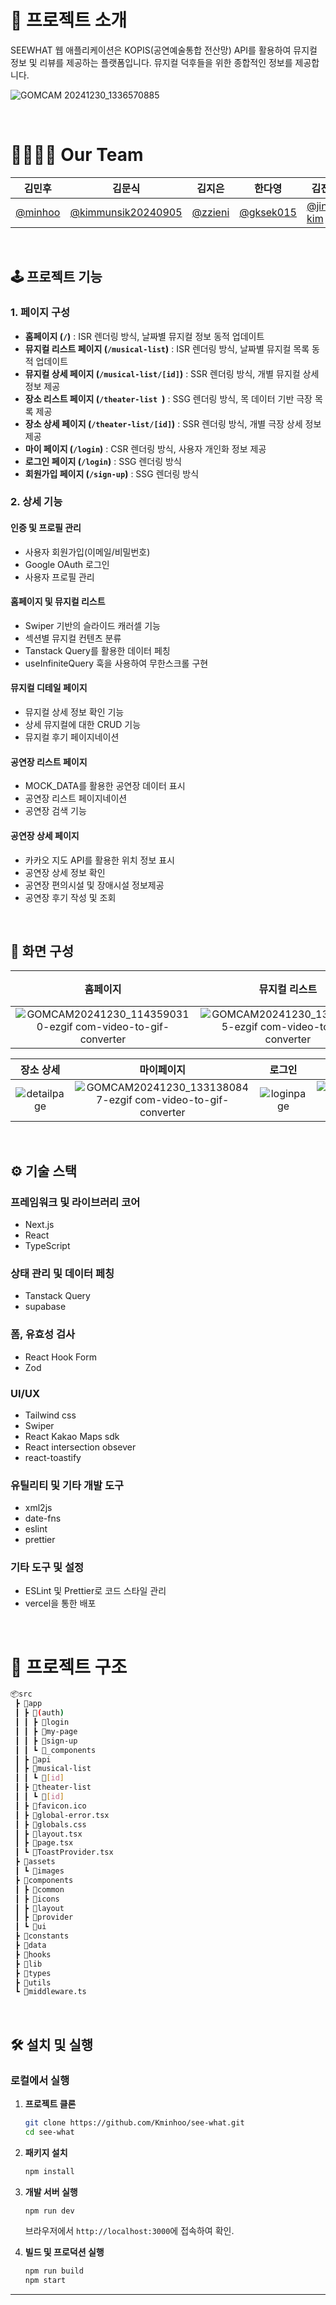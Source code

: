 # 📑 프로젝트 소개

SEEWHAT 웹 애플리케이션은 KOPIS(공연예술통합 전산망) API를 활용하여 뮤지컬 정보 및 리뷰를 제공하는 플랫폼입니다. 뮤지컬 덕후들을 위한 종합적인 정보를 제공합니다.

![GOMCAM 20241230_1336570885](https://github.com/user-attachments/assets/d2445d8a-b8bb-4faf-be08-4cc9d6a83cd4)

<br>

# 👨‍👩‍👧‍👦 Our Team

| 김민후                                | 김문식                                                     | 김지은                               | 한다영                                   | 김진실                                       |
| ------------------------------------- | ---------------------------------------------------------- | ------------------------------------ | ---------------------------------------- | -------------------------------------------- |
| [@minhoo](https://github.com/Noonsae) | [@kimmunsik20240905](https://github.com/kimmunsik20240905) | [@zzieni](https://github.com/zzieni) | [@gksek015](https://github.com/gksek015) | [@jinsil-kim](https://github.com/jinsil-kim) |

<br>

## 🕹️ 프로젝트 기능

### 1. **페이지 구성**

- **홈페이지 (`/`)** : ISR 렌더링 방식, 날짜별 뮤지컬 정보 동적 업데이트
- **뮤지컬 리스트 페이지 (`/musical-list`)** : ISR 렌더링 방식, 날짜별 뮤지컬 목록 동적 업데이트
- **뮤지컬 상세 페이지 (`/musical-list/[id]`)** : SSR 렌더링 방식, 개별 뮤지컬 상세 정보 제공
- **장소 리스트 페이지 (`/theater-list `)** : SSG 렌더링 방식, 목 데이터 기반 극장 목록 제공
- **장소 상세 페이지 (`/theater-list/[id]`)** : SSR 렌더링 방식, 개별 극장 상세 정보 제공
- **마이 페이지 (`/login`)** : CSR 렌더링 방식, 사용자 개인화 정보 제공
- **로그인 페이지 (`/login`)** : SSG 렌더링 방식
- **회원가입 페이지 (`/sign-up`)** : SSG 렌더링 방식

### 2. **상세 기능**

#### 인증 및 프로필 관리

- 사용자 회원가입(이메일/비밀번호)
- Google OAuth 로그인
- 사용자 프로필 관리

#### 홈페이지 및 뮤지컬 리스트

- Swiper 기반의 슬라이드 캐러셀 기능
- 섹션별 뮤지컬 컨텐츠 분류
- Tanstack Query를 활용한 데이터 페칭
- useInfiniteQuery 훅을 사용하여 무한스크롤 구현

#### 뮤지컬 디테일 페이지

- 뮤지컬 상세 정보 확인 기능
- 상세 뮤지컬에 대한 CRUD 기능
- 뮤지컬 후기 페이지네이션

#### 공연장 리스트 페이지

- MOCK_DATA를 활용한 공연장 데이터 표시
- 공연장 리스트 페이지네이션
- 공연장 검색 기능

#### 공연장 상세 페이지

- 카카오 지도 API를 활용한 위치 정보 표시
- 공연장 상세 정보 확인
- 공연장 편의시설 및 장애시설 정보제공
- 공연장 후기 작성 및 조회

<br>

## 📱 화면 구성

|            홈페이지            |           뮤지컬 리스트           |               뮤지컬 상세               |               장소 리스트               |
| :----------------------------: | :--------------------------: | :--------------------------------: | :--------------------------------: |
| ![GOMCAM20241230_1143590310-ezgif com-video-to-gif-converter](https://github.com/user-attachments/assets/2f352a00-97a9-49ca-8a46-851120327cdc) | ![GOMCAM20241230_1327350565-ezgif com-video-to-gif-converter](https://github.com/user-attachments/assets/fc97e977-ce37-4dd3-9acc-5e5eab1bafe6) | ![GOMCAM20241230_1329570918-ezgif com-video-to-gif-converter](https://github.com/user-attachments/assets/60c33aa7-2c10-4ba6-80ba-dda873a0a3d2)| ![listpage](https://github.com/user-attachments/assets/e4cb6b78-922f-4ee2-8e18-12d2e2e66468) |

|            장소 상세            |           마이페이지           |               로그인               |               회원가입               |
| :----------------------------: | :--------------------------: | :--------------------------------: | :--------------------------------: |
| ![detailpage](https://github.com/user-attachments/assets/a9fd623d-003d-454e-878c-e9548e3f347c) | ![GOMCAM20241230_1331380847-ezgif com-video-to-gif-converter](https://github.com/user-attachments/assets/76cce167-4239-4597-a0fd-133ad8c9d047) | ![loginpage](https://github.com/user-attachments/assets/32632e41-51cf-4eed-a943-e0fc5ab82809) | ![GOMCAM20241230_1333080227-ezgif com-video-to-gif-converter](https://github.com/user-attachments/assets/a31d99f0-3f0a-425a-8601-1a24e7137c11) |

<br>

## ⚙️ 기술 스택

### **프레임워크 및 라이브러리 코어**

- Next.js
- React
- TypeScript

### **상태 관리 및 데이터 페칭**

- Tanstack Query
- supabase

### **폼, 유효성 검사**

- React Hook Form
- Zod

### **UI/UX**

- Tailwind css
- Swiper
- React Kakao Maps sdk
- React intersection obsever
- react-toastify

### **유틸리티 및 기타 개발 도구**

- xml2js
- date-fns
- eslint
- prettier

### **기타 도구 및 설정**

- ESLint 및 Prettier로 코드 스타일 관리
- vercel을 통한 배포

<br>

# 🌳 프로젝트 구조

```bash
📦src
 ┣ 📂app
 ┃ ┣ 📂(auth)
 ┃ ┃ ┣ 📂login
 ┃ ┃ ┣ 📂my-page
 ┃ ┃ ┣ 📂sign-up
 ┃ ┃ ┗ 📂_components
 ┃ ┣ 📂api
 ┃ ┣ 📂musical-list
 ┃ ┃ ┗ 📂[id]
 ┃ ┣ 📂theater-list
 ┃ ┃ ┗ 📂[id]
 ┃ ┣ 📜favicon.ico
 ┃ ┣ 📜global-error.tsx
 ┃ ┣ 📜globals.css
 ┃ ┣ 📜layout.tsx
 ┃ ┣ 📜page.tsx
 ┃ ┗ 📜ToastProvider.tsx
 ┣ 📂assets
 ┃ ┗ 📂images
 ┣ 📂components
 ┃ ┣ 📂common
 ┃ ┣ 📂icons
 ┃ ┣ 📂layout
 ┃ ┣ 📂provider
 ┃ ┗ 📂ui
 ┣ 📂constants
 ┣ 📂data
 ┣ 📂hooks
 ┣ 📂lib
 ┣ 📂types
 ┣ 📂utils
 ┗ 📜middleware.ts
```

<br>

## 🛠️ 설치 및 실행

### **로컬에서 실행**

1. **프로젝트 클론**

   ```bash
   git clone https://github.com/Kminhoo/see-what.git
   cd see-what
   ```

2. **패키지 설치**

   ```bash
   npm install
   ```

3. **개발 서버 실행**

   ```bash
   npm run dev
   ```

   브라우저에서 `http://localhost:3000`에 접속하여 확인.

4. **빌드 및 프로덕션 실행**
   ```bash
   npm run build
   npm start
   ```

---
